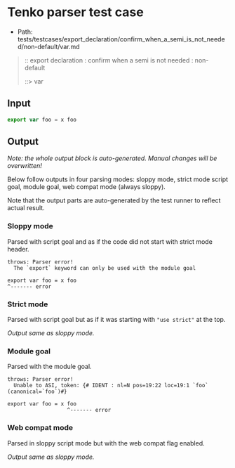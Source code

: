 # Tenko parser test case

- Path: tests/testcases/export_declaration/confirm_when_a_semi_is_not_needed/non-default/var.md

> :: export declaration : confirm when a semi is not needed : non-default
>
> ::> var

## Input

`````js
export var foo = x foo
`````

## Output

_Note: the whole output block is auto-generated. Manual changes will be overwritten!_

Below follow outputs in four parsing modes: sloppy mode, strict mode script goal, module goal, web compat mode (always sloppy).

Note that the output parts are auto-generated by the test runner to reflect actual result.

### Sloppy mode

Parsed with script goal and as if the code did not start with strict mode header.

`````
throws: Parser error!
  The `export` keyword can only be used with the module goal

export var foo = x foo
^------- error
`````

### Strict mode

Parsed with script goal but as if it was starting with `"use strict"` at the top.

_Output same as sloppy mode._

### Module goal

Parsed with the module goal.

`````
throws: Parser error!
  Unable to ASI, token: {# IDENT : nl=N pos=19:22 loc=19:1 `foo` (canonical=`foo`)#}

export var foo = x foo
                   ^------- error
`````


### Web compat mode

Parsed in sloppy script mode but with the web compat flag enabled.

_Output same as sloppy mode._
